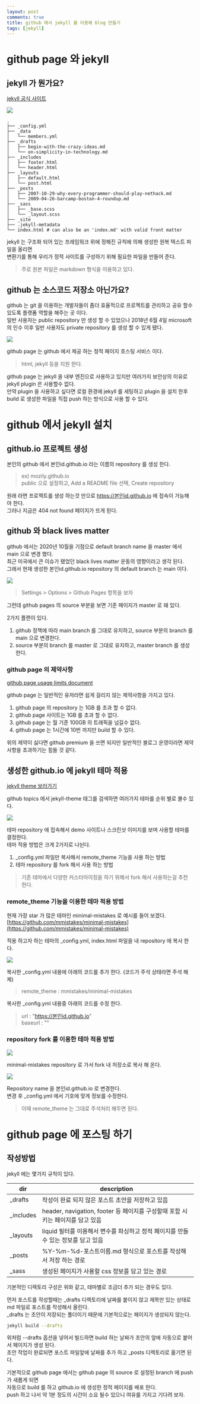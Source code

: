 ```yaml
---
layout: post
comments: true
title: github 에서 jekyll 를 이용해 blog 만들기
tags: [jekyll]
---
```


# github page 와 jekyll

## jekyll 가 뭔가요?

[jekyll 공식 사이트](https://jekyllrb.com/)

![](https://drive.google.com/uc?export=download&id=16VWOGHeUE1jRhcUwglKENLFHuITUngaD)

```
.
├── _config.yml
├── _data
│   └── members.yml
├── _drafts
│   ├── begin-with-the-crazy-ideas.md
│   └── on-simplicity-in-technology.md
├── _includes
│   ├── footer.html
│   └── header.html
├── _layouts
│   ├── default.html
│   └── post.html
├── _posts
│   ├── 2007-10-29-why-every-programmer-should-play-nethack.md
│   └── 2009-04-26-barcamp-boston-4-roundup.md
├── _sass
│   ├── _base.scss
│   └── _layout.scss
├── _site
├── .jekyll-metadata
└── index.html # can also be an 'index.md' with valid front matter
```

jekyll 는 구조화 되어 있는 프레임워크 위에 정해진 규칙에 의해 생성한 원복 텍스트 파일을 올리면  
변환기를 통해 우리가 정적 사이트를 구성하기 위해 필요한 파일을 만들어 준다.  
> 주로 원본 파일은 markdown 형식을 이용하고 있다.  

## github 는 소스코드 저장소 아닌가요?

github 는 git 을 이용하는 개발자들이 좀더 효율적으로 프로젝트를 관리하고 공유 할수 있도록 플랫폼 역할을 해주는 곳 이다.  
일반 사용자는 public repository 만 생성 할 수 있었으나 2018년 6월 4일 microsoft 의 인수 이후 일반 사용자도 private repository 를 생성 할 수 있게 됐다.  

![](https://drive.google.com/uc?export=download&id=1UbGGIZQotOp1Pw8BgUCQOOBNlR0798Qj)

github page 는 github 에서 제공 하는 정적 페이지 호스팅 서비스 이다.  
> html, jekyll 등을 지원 한다.  

github page 는 jekyll 을 내부 엔진으로 사용하고 있지만 여러가지 보안상의 이유로 jekyll plugin 은 사용할수 없다.  
만약 plugin 을 사용하고 싶다면 로컬 환경에 jekyll 를 세팅하고 plugin 을 설치 한후  
build 로 생성한 파일을 직접 push 하는 방식으로 사용 할 수 있다.  

# github 에서 jekyll 설치

## github.io 프로젝트 생성

본인의 github 에서 본인id.github.io 라는 이름의 repository 를 생성 한다.  
> ex) mozily.github.io  
> public 으로 설정하고, Add a README file 선택, Create repository  

원래 라면 프로젝트를 생성 하는것 만으로 https://본인id.github.io 에 접속이 가능해야 한다.  
그러나 지금은 404 not found 페이지가 뜨게 된다.  

## github 와 black lives matter

github 에서는 2020년 10월을 기점으로 default branch name 을 master 에서 main 으로 변경 했다.    
최근 미국에서 큰 이슈가 됐었던 black lives matter 운동의 영향이라고 생각 된다.  
그래서 현재 생성한 본인id.github.io repository 의 default branch 는 main 이다.  

![](https://drive.google.com/uc?export=download&id=1zu8QmJ8sciBsfW3kt6RbQ9nwsrOXxFEB)
> Settings > Options > Github Pages 항목을 보자

그런데 github pages 의 source 부분을 보면 기준 페이지가 master 로 돼 있다.    

2가지 플랜이 있다.  
1. github 정책에 따라 main branch 를 그대로 유지하고, source 부분의 branch 를 main 으로 변경한다.    
2. source 부분의 branch 를 master 로 그대로 유지하고, master branch 를 생성한다.  

### github page 의 제약사항

[github page usage limits document](https://docs.github.com/en/free-pro-team@latest/github/working-with-github-pages/about-github-pages#usage-limits)

github page 는 일반적인 유저라면 쉽게 걸리지 않는 제약사항을 가지고 있다.  
1. github page 의 repository 는 1GB 를 초과 할 수 없다.  
2. github page 사이트는 1GB 를 초과 할 수 없다.  
3. github page 는 월 기준 100GB 의 트래픽을 넘길수 없다.  
4. github page 는 1시간에 10번 까지만 build 할 수 있다.  

위의 제약이 싫다면 github premium 을 쓰면 되지만 일반적인 블로그 운영이라면 제약사항을 초과하기는 힘들 것 같다.  

## 생성한 github.io 에 jekyll 테마 적용

[jekyll theme 보러가기](https://github.com/topics/jekyll-theme)

github topics 에서 jekyll-theme 태그를 검색하면 여러가지 테마를 순위 별로 볼수 있다.   

![](https://drive.google.com/uc?export=download&id=1B7Z8LAI2Pgj37o5_wRWSwiDcCZi-wU1w)

테마 repository 에 접속해서 demo 사이트나 스크린샷 이미지를 보며 사용할 테마를 결정한다.  
테마 적용 방법은 크게 2가지로 나뉜다.  
1. _config.yml 파일만 복사해서 remote_theme 기능을 사용 하는 방법  
2. 테마 repository 를 fork 해서 사용 하는 방법  
> 기존 테마에서 다양한 커스터마이징을 하기 위해서 fork 해서 사용하는걸 추천 한다.  

### remote_theme 기능을 이용한 테마 적용 방법

현재 가장 star 가 많은 테마인 minimal-mistakes 로 예시를 들어 보겠다.  
[https://github.com/mmistakes/minimal-mistakes](https://github.com/mmistakes/minimal-mistakes)

적용 하고자 하는 테마의 _config.yml, index.html 파일을 내 repository 에 복사 한다.    

![](https://drive.google.com/uc?export=download&id=1ws3ZLpojbN-HxRzeKuYhU4d2ycNaIz5c)

복사한 _config.yml 내용에 아래의 코드를 추가 한다. (코드가 주석 상태라면 주석 해제)  
> remote_theme : mmistakes/minimal-mistakes  

복사한 _config.yml 내용중 아래의 코드를 수정 한다.  
> url : "https://본인id.github.io"  
> baseurl : ""  

### repository fork 를 이용한 테마 적용 방법

![](https://drive.google.com/uc?export=download&id=1jh21IX0aFeOnPqMBfoR7ilO_ZmRe2Snv)

minimal-mistakes repository 로 가서 fork 내 저장소로 복사 해 온다.  

![](https://drive.google.com/uc?export=download&id=1F0EBWhlmB_VYQrA2Yt37OHKlJkUWrmy7)

Repository name 을 본인id.github.io 로 변경한다.  
변경 후 _config.yml 에서 기호에 맞게 정보를 수정한다.  
> 이때 remote_theme 는 그대로 주석처리 해두면 된다.

# github page 에 포스팅 하기

## 작성방법

jekyll 에는 몇가지 규칙이 있다.  

|dir|description|
|--|--|
|_drafts|작성이 완료 되지 않은 포스트 초안을 저장하고 있음|
|_includes|header, navigation, footer 등 페이지를 구성할때 포함 시키는 페이지를 담고 있음|
|_layouts|liquid 필터를 이용해서 변수를 파싱하고 정적 페이지를 만들수 있는 정보를 담고 있음|
|_posts|%Y-%m-%d-포스트이름.md 형식으로 포스트를 작성해서 저장 하는 경로|
|_sass|생성된 페이지가 사용할 css 정보를 담고 있는 경로|

기본적인 디렉토리 구성은 위와 같고, 테마별로 조금더 추가 되는 경우도 있다.  

먼저 포스트를 작성할때는 _drafts 디렉토리에 날짜를 붙이지 않고 제목만 있는 상태로 md 파일로 포스트를 작성해서 올린다.  
_drafts 는 초안이 저장되는 폴더이기 때문에 기본적으로는 페이지가 생성되지 않는다.  

```bash
jekyll build --drafts
```

위처럼 --drafts 옵션을 넣어서 빌드하면 build 하는 날짜가 초안의 앞에 자동으로 붙어서 페이지가 생성 된다.  
초안 작업이 완료되면 포스트 파일앞에 날짜를 추가 하고 _posts 디렉토리로 옮기면 된다.  

기본적으로 github page 에서는 github page 의 source 로 설정된 branch 에 push 가 새롭게 되면  
자동으로 build 를 하고 github.io 에 생성한 정적 페이지를 배포 한다.  
push 하고 나서 약 1분 정도의 시간이 소요 될수 있으니 여유를 가지고 기다려 보자.  